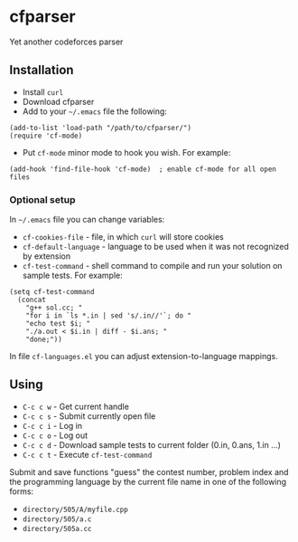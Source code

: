 # cfparser
Yet another codeforces parser

## Installation
- Install `curl`
- Download cfparser
- Add to your `~/.emacs` file the following:
```
(add-to-list 'load-path "/path/to/cfparser/")
(require 'cf-mode)
```
- Put `cf-mode` minor mode to hook you wish. For example:
```
(add-hook 'find-file-hook 'cf-mode)  ; enable cf-mode for all open files
```

### Optional setup
  In `~/.emacs` file you can change variables:
- `cf-cookies-file` - file, in which `curl` will store cookies
- `cf-default-language` - language to be used when it was not recognized by extension
- `cf-test-command` - shell command to compile and run your solution on sample tests. For example:
```
(setq cf-test-command
  (concat
    "g++ sol.cc; "
    "for i in `ls *.in | sed 's/.in//'`; do "
    "echo test $i; "
    "./a.out < $i.in | diff - $i.ans; "
    "done;"))
```

  In file `cf-languages.el` you can adjust extension-to-language mappings.
## Using
- `C-c c w` - Get current handle
- `C-c c s` - Submit currently open file
- `C-c c i` - Log in
- `C-c c o` - Log out
- `C-c c d` - Download sample tests to current folder (0.in, 0.ans, 1.in ...)
- `C-c c t` - Execute `cf-test-command`

Submit and save functions "guess" the contest number, problem index and the programming language by the current file name in one of the following forms:
- `directory/505/A/myfile.cpp`
- `directory/505/a.c`
- `directory/505a.cc`